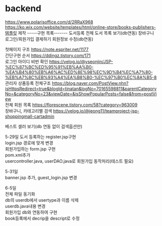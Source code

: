 # backend
https://www.polarisoffice.com/d/2RRaX968
https://ko.wix.com/website/templates/html/online-store/books-publishers-템플릿 제작
      -----구현 목록-------
도서등록
전체 도서 목록 보기(db연동)
장바구니
로그인/회원가입
결제하기
회원정보 수정(db연동)

첫페이지 구조 https://note.espriter.net/1177
<br>
간단구현 순서 https://ddingz.tistory.com/171
<br>
로그인 아이디 비번 확인 https://velog.io/@yseonjin/JSP-%EC%87%BC%ED%95%91%EB%AA%B0-%EA%B4%80%EB%A6%AC%ED%8E%98%EC%9D%B4%EC%A7%80-%EB%A7%8C%EB%93%A4%EA%B8%B0-%EC%97%B0%EC%8A%B5-8
<br>
관리자 상품등록 전체구조 https://blog.naver.com/PostView.nhn?isHttpsRedirect=true&blogId=tinatan&logNo=70165598811&parentCategoryNo=&categoryNo=23&viewDate=&isShowPopularPosts=false&from=postView
<br>
전체 회원 목록 https://florescene.tistory.com/58?category=963009
<br>
장바구니, 카테고리별 검색 https://velog.io/@jeong11/teamproject-jsp-shoppingmall-cartadmin
<br>

베스트 셀러 보기(db 연동 없이 검색옵션만)

5-29일
도서 등록하는 register.jsp구현<br>
login.jsp 경로에 맞게 변경<br>
회원가입하는 form.jsp 구현<br>
pom.xml추가<br>
usercontroller.java, userDAO.java로 회원가입 동작처리(테스트 필요)

5-31일<br>
banner.jsp 추가, guest_login.jsp 변경

6-5일<br>
전체 파일 동기화<br>
db의 userdb에서 usertype과 이름 삭제<br>
userdb.java내용 변경<br>
회원가입 db와 연동하여 구현<br>
book등록에서 decrip을 descript로 수정<br>
